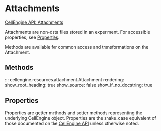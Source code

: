 # Attachments

[CellEngine API: Attachments](https://docs.cellengine.com/api/#attachments)

Attachments are non-data files stored in an experiment.
For accessible properties, see [Properties](#properties).

Methods are available for common access and transformations on the Attachment.

## Methods

::: cellengine.resources.attachment.Attachment
    rendering:
      show_root_heading: true
      show_source: false
      show_if_no_docstring: true

## Properties
Properties are getter methods and setter methods representing the underlying
CellEngine object. Properties are the snake_case equivalent of those documented
on the [CellEngine API](https://docs.cellengine.com/api/#attachments) unless otherwise noted.
